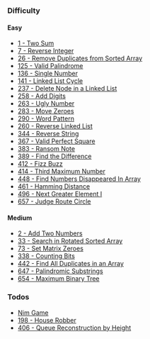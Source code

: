 ### Difficulty

#### Easy

- [1 - Two Sum][twoSum]
- [7 - Reverse Integer][reverseInteger]
- [26 - Remove Duplicates from Sorted Array][removeDuplicatesFromSortedArray]
- [125 - Valid Palindrome][validPalindrome]
- [136 - Single Number][singleNumber]
- [141 - Linked List Cycle][linkedListCycle]
- [237 - Delete Node in a Linked List][deleteNodeLinkedList]
- [258 - Add Digits][addDigits]
- [263 - Ugly Number][uglyNumber]
- [283 - Move Zeroes][moveZeroes]
- [290 - Word Pattern][wordPattern]
- [260 - Reverse Linked List][reverseList]
- [344 - Reverse String][reverseString]
- [367 - Valid Perfect Square][validPerfectSquare]
- [383 - Ransom Note][ransomNote]
- [389 - Find the Difference][findTheDifference]
- [412 - Fizz Buzz][fizzBuzz]
- [414 - Third Maximum Number][thirdMaxNum]
- [448 - Find Numbers Disappeared In Array][findNumsDisappearedInArray]
- [461 - Hamming Distance][hammingDistance]
- [496 - Next Greater Element I][nextGreaterEl]
- [657 - Judge Route Circle][judgeCircle]

#### Medium

- [2 - Add Two Numbers][addTwoNumbers]
- [33 - Search in Rotated Sorted Array][searchInRotatedArray]
- [73 - Set Matrix Zeroes][setMatrixZeroes]
- [338 - Counting Bits][countingBits]
- [442 - Find All Duplicates in an Array][findAllDuplicates]
- [647 - Palindromic Substrings][palindromicSubstrings]
- [654 - Maximum Binary Tree][maximumBinaryTree]

### Todos

- [Nim Game][nimGame]
- [198 - House Robber][houseRobber]
- [406 - Queue Reconstruction by Height][queueReconstructionByHeight]

[nimGame]: https://github.com/tbuchannan/leetCode_hackerRank/blob/master/Easy/nimGame.js

<!-- EASY LINKS -->

[twoSum]: https://github.com/tbuchannan/leetCode_hackerRank/blob/master/leetCode/Easy/twoSum.js
[reverseInteger]: https://github.com/tbuchannan/leetCode_hackerRank/blob/master/leetCode/Easy/reverseInteger.js
[removeDuplicatesFromSortedArray]: https://github.com/tbuchannan/leetCode_hackerRank/blob/master/leetCode/Easy/removeDuplicatesFromSortedArray.js
[validPalindrome]: https://github.com/tbuchannan/leetCode_hackerRank/blob/master/leetCode/Easy/validPalindrome.js
[singleNumber]: https://github.com/tbuchannan/leetCode_hackerRank/blob/master/leetCode/Easy/singleNumber.js
[linkedListCycle]: https://github.com/tbuchannan/leetCode_hackerRank/blob/master/leetCode/Easy/linkedListCycle.js
[houseRobber]: https://github.com/tbuchannan/leetCode_hackerRank/blob/master/leetCode/Easy/houseRobber.js
[deleteNodeLinkedList]: https://github.com/tbuchannan/leetCode_hackerRank/blob/master/leetCode/Easy/deleteNodeInLinkedList.js
[addDigits]: https://github.com/tbuchannan/leetCode_hackerRank/blob/master/leetCode/Easy/addDigits.js
[uglyNumber]: https://github.com/tbuchannan/leetCode_hackerRank/blob/master/leetCode/Easy/uglyNumber.js
[moveZeroes]: https://github.com/tbuchannan/leetCode_hackerRank/blob/master/leetCode/Easy/moveZeroes.js
[wordPattern]: https://github.com/tbuchannan/leetCode_hackerRank/blob/master/leetCode/Easy/wordPattern.js
[reverseList]: https://github.com/tbuchannan/leetCode_hackerRank/blob/master/leetCode/Easy/reverseLinkedList.js
[reverseString]: https://github.com/tbuchannan/leetCode_hackerRank/blob/master/leetCode/Easy/reverseString.js
[validPerfectSquare]: https://github.com/tbuchannan/leetCode_hackerRank/blob/master/leetCode/Easy/validPerfectSquare.js
[ransomNote]: https://github.com/tbuchannan/leetCode_hackerRank/blob/master/leetCode/Easy/ransomNote.js
[findTheDifference]: https://github.com/tbuchannan/leetCode_hackerRank/blob/master/leetCode/Easy/findTheDifference.js
[fizzBuzz]: https://github.com/tbuchannan/leetCode_hackerRank/blob/master/leetCode/Easy/fizzBuzz.js
[thirdMaxNum]: https://github.com/tbuchannan/leetCode_hackerRank/blob/master/leetCode/Easy/thirdMaximumNumber.js
[findNumsDisappearedInArray]: https://github.com/tbuchannan/leetCode_hackerRank/blob/master/leetCode/Easy/findNumsDisappearedInArray.js
[hammingDistance]: https://github.com/tbuchannan/leetCode_hackerRank/blob/master/leetCode/Easy/hammingDistance.js
[nextGreaterEl]: https://github.com/tbuchannan/leetCode_hackerRank/blob/master/leetCode/Easy/nextGreaterEl.js
[judgeCircle]: https://github.com/tbuchannan/leetCode_hackerRank/blob/master/leetCode/Easy/judgeRouteCircle.js

<!--  MEDIUM LINKS -->

[addTwoNumbers]: https://github.com/tbuchannan/leetCode_hackerRank/blob/master/leetCode/Medium/addTwoNumbers.js
[searchInRotatedArray]: https://github.com/tbuchannan/leetCode_hackerRank/blob/master/leetCode/Medium/searchInRotatedArray.js
[setMatrixZeroes]: https://github.com/tbuchannan/leetCode_hackerRank/blob/master/leetCode/Medium/setMatrixZeroes.js
[countingBits]: https://github.com/tbuchannan/leetCode_hackerRank/blob/master/leetCode/Medium/countingBits.js
[queueReconstructionByHeight]: https://github.com/tbuchannan/leetCode_hackerRank/blob/master/leetCode/Medium/queueReconstructionByHeight.js
[findAllDuplicates]: https://github.com/tbuchannan/leetCode_hackerRank/blob/master/leetCode/Medium/findAllDuplicates.js
[palindromicSubstrings]: https://github.com/tbuchannan/leetCode_hackerRank/blob/master/leetCode/Medium/palindromicSubstrings.js
[maximumBinaryTree]: https://github.com/tbuchannan/leetCode_hackerRank/blob/master/leetCode/Medium/maximumBinaryTree.js
